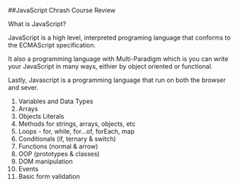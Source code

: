 ##JavaScript Chrash Course Review


What is JavaScript?

JavaScript is a high level, interpreted programing language that conforms to the ECMAScript specification.

It also a programming language with Multi-Paradigm which is you can write your JavaScript in many ways, eithier by object oriented or functional.

Lastly, Javascript is a programming language that run on both the browser and sever.


1. Variables and Data Types
2. Arrays
3. Objects Literals
5. Methods for strings, arrays, objects, etc
6. Loops - for, while, for...of, forEach, map
7. Conditionals (if, ternary & switch)
8. Functions (normal & arrow)
9. OOP (prototypes & classes)
10. DOM manipulation
11. Events
13. Basic form validation
